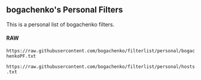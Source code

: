 ## bogachenko's Personal Filters

This is a personal list of bogachenko filters.

#### RAW

`https://raw.githubusercontent.com/bogachenko/filterlist/personal/bogachenkoPF.txt`

`https://raw.githubusercontent.com/bogachenko/filterlist/personal/hosts.txt`